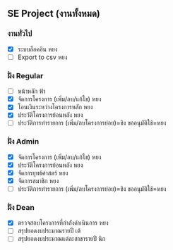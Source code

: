 <!-- a normal html comment SE Project (EN Budget management system)
## งานที่เหลือ
### Regular
1. หน้าแรก ฟ้า
2. โอนเงินใช้เงิน (ขออนุมัติใช้) หยง
3. ประวัติการทำรายการ
  - โอนออก (จากโครงการที่เสร็จแล้ว) -ขิง
  - ขออนุมัติใช้ (โครงการย่อย) หยง
  - เพิ่ม/ลบโครงการย่อย -ขิง
### Dean
4. สรุปรวมรายปี เต้
5. สรุปสาขารายปี นิก
### Admin
6. ดูโครงการย่อย (หน้าจัดการโครงการหลัก)-แดเนียล
### งานอื่นๆ
7. Export to csv -หยง 
*/ -->


## SE Project (งานทั้งหมด)
### งานทั่วไป
- [x] ระบบล็อคอิน หยง
- [ ] Export to csv หยง
### ฝั่ง Regular
- [ ] หน้าหลัก ฟ้า
- [x] จัดการโครงการ (เพิ่ม/ลบ/แก้ไข) หยง
- [x] โอนเงินระหว่างโครงการหลัก หยง
- [x] ประวัติโครงการย้อนหลัง หยง
- [ ] ประวัติการทำรายการ (เพิ่ม/ลบโครงการย่อย)=ขิง ขออนุมัติใช้=หยง
### ฝั่ง Admin
- [x] จัดการโครงการ (เพิ่ม/ลบ/แก้ไข) หยง
- [x] ประวัติโครงการย้อนหลัง หยง
- [x] จัดการยุทธ์ศาสตร์ หยง
- [x] จัดการสมาชิก หยง
- [ ] ประวัติการทำรายการ (เพิ่ม/ลบโครงการย่อย)=ขิง ขออนุมัติใช้=หยง
### ฝั่ง Dean
- [x] ตรวจสอบโครงการที่กำลังดำเนินการ หยง
- [ ] สรุปยอดงบประมาณรายปี เต้
- [ ] สรุปยอดงบประมาณแต่ละสาขารายปี นิก

